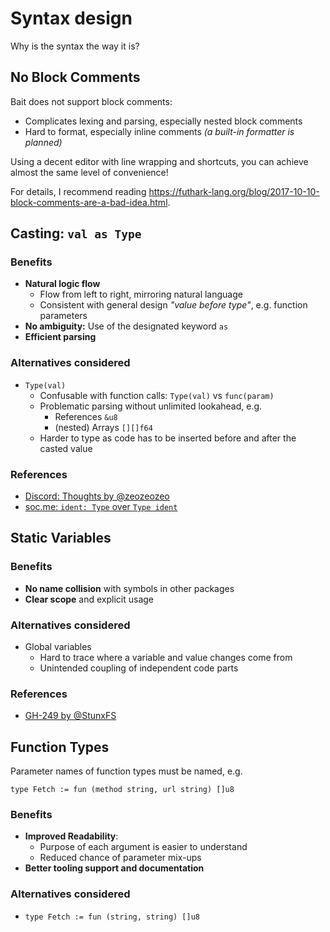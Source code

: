 # Syntax design
Why is the syntax the way it is?


## No Block Comments
Bait does not support block comments:
- Complicates lexing and parsing, especially nested block comments
- Hard to format, especially inline comments _(a built-in formatter is planned)_

Using a decent editor with line wrapping and shortcuts,
you can achieve almost the same level of convenience!

For details, I recommend reading https://futhark-lang.org/blog/2017-10-10-block-comments-are-a-bad-idea.html.


## Casting: `val as Type`
### Benefits
- **Natural logic flow**
  - Flow from left to right, mirroring natural language
  - Consistent with general design _"value before type"_, e.g. function parameters
- **No ambiguity:** Use of the designated keyword `as`
- **Efficient parsing**

### Alternatives considered
- `Type(val)`
  - Confusable with function calls: `Type(val)` vs `func(param)`
  - Problematic parsing without unlimited lookahead, e.g.
    - References `&u8`
    - (nested) Arrays `[][]f64`
  - Harder to type as code has to be inserted before and after the casted value

### References
- [Discord: Thoughts by @zeozeozeo](https://discord.com/channels/1204569231992295494/1204741190432325652/1302526862982905866)
- [soc.me: `ident: Type` over `Type ident`](https://soc.me/languages/type-annotations)


## Static Variables
### Benefits
- **No name collision** with symbols in other packages
- **Clear scope** and explicit usage

### Alternatives considered
- Global variables
  - Hard to trace where a variable and value changes come from
  - Unintended coupling of independent code parts

### References
- [GH-249 by @StunxFS](https://github.com/bait-lang/bait/issues/249)


## Function Types
Parameter names of function types must be named, e.g.
```bait
type Fetch := fun (method string, url string) []u8
```

### Benefits
- **Improved Readability**:
  - Purpose of each argument is easier to understand
  - Reduced chance of parameter mix-ups
- **Better tooling support and documentation**

### Alternatives considered
- `type Fetch := fun (string, string) []u8`
